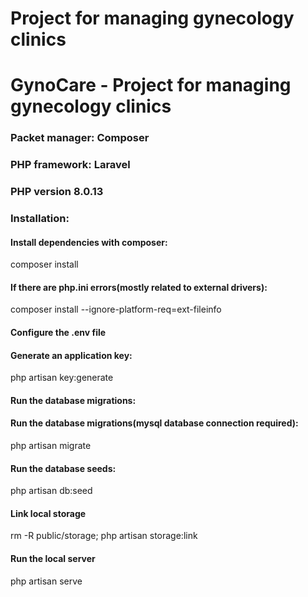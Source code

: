 # Project for managing gynecology clinics
# GynoCare - Project for managing gynecology clinics

### Packet manager: Composer
### PHP framework: Laravel 

### PHP version 8.0.13
### Installation:
#### Install dependencies with composer:
composer install
#### If there are php.ini errors(mostly related to external drivers):
composer install --ignore-platform-req=ext-fileinfo
#### Configure the .env file
#### Generate an application key:
php artisan key:generate
#### Run the database migrations:
#### Run the database migrations(mysql database connection required):
php artisan migrate
#### Run the database seeds:
php artisan db:seed
#### Link local storage
rm -R public/storage; 
php artisan storage:link
#### Run the local server
php artisan serve